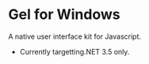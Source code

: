 # Gel for Windows

A native user interface kit for Javascript.

- Currently targetting.NET 3.5 only.